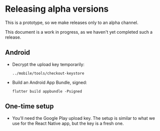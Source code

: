 # Releasing alpha versions

This is a prototype, so we make releases only to an alpha channel.

This document is a work in progress, as we haven't yet
completed such a release.


## Android

* Decrypt the upload key temporarily:

  ```
  ../mobile/tools/checkout-keystore
  ```

* Build an Android App Bundle, signed:

  ```
  flutter build appbundle -Psigned
  ```


## One-time setup

* You'll need the Google Play upload key.  The setup is similar to
  what we use for the React Native app, but the key is a fresh one.
